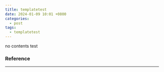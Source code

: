 ```yaml
---
title: templatetest
date: 2024-01-09 10:01 +0800
categories:
  - post
tags:
  - templatetest
---
```


no contents test

### Reference
---
